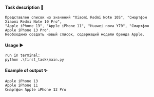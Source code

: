 #### Task description 📝
    Представлен список из значений "Xiaomi Redmi Note 10S", "Смартфон Xiaomi Redmi Note 10 Pro",
    "Apple iPhone 13", "Apple iPhone 11", "Huawei nova Y70", "Смартфон Apple iPhone 13 Pro".
    Необходимо создать новый список, содержащий модели бренда Apple.

#### Usage ▶️
    run in terminal:
    python .\first_task\main.py

#### Example of output ✨
    Apple iPhone 13
    Apple iPhone 11
    Смартфон Apple iPhone 13 Pro